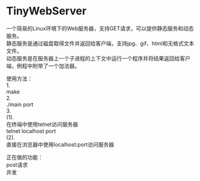 # TinyWebServer

一个简易的Linux环境下的Web服务器，支持GET请求，可以提供静态服务和动态服务。  
静态服务是通过磁盘取得文件并返回给客户端，支持jpg、gif、html和无格式文本文件。  
动态服务是在服务器上一个子进程的上下文中运行一个程序并将结果返回给客户端，例程中附带了一个加法器。  

使用方法：  
1.  
make  
2.  
./main port  
3.  
(1).  
在终端中使用telnet访问服务器   
telnet localhost port   
(2).    
直接在浏览器中使用localhost:port访问服务器   

正在做的功能：  
post请求  
并发  